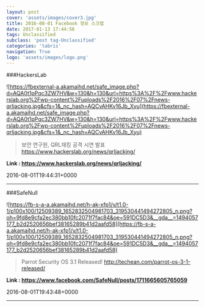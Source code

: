 ```yaml
---
layout: post
cover: 'assets/images/cover3.jpg'
title: 2016-08-01 Facebook 정보 스크랩
date: 2017-01-13 17:44:56
tags: Unclassified
subclass: 'post tag-Unclassified'
categories: 'tabris'
navigation: True
logo: 'assets/images/logo.png'
---
```


###HackersLab

![https://fbexternal-a.akamaihd.net/safe_image.php?d=AQA0t1pPqc3ZW7HV&w=130&h=130&url=https%3A%2F%2Fwww.hackerslab.org%2Fwp-content%2Fuploads%2F2016%2F07%2Fnews-qrljacking.jpg&cfs=1&_nc_hash=AQCvAHKv16Jb_Xyu](https://fbexternal-a.akamaihd.net/safe_image.php?d=AQA0t1pPqc3ZW7HV&w=130&h=130&url=https%3A%2F%2Fwww.hackerslab.org%2Fwp-content%2Fuploads%2F2016%2F07%2Fnews-qrljacking.jpg&cfs=1&_nc_hash=AQCvAHKv16Jb_Xyu)

>보안 연구원, QRL재킹 공격 시연 발표
https://www.hackerslab.org/news/qrljacking/

**Link : <https://www.hackerslab.org/news/qrljacking/>**

2016-08-01T19:44:31+0000

---

###SafeNull

![https://fb-s-a-a.akamaihd.net/h-ak-xfp1/v/t1.0-1/p100x100/12509389_1652832504981703_319530441494272805_n.png?oh=9fd8e9cfa2ec380bb10fc2071f7fac84&oe=591DC5D3&__gda__=1494057177_b2d2520656bef38165289b41d2aafd58](https://fb-s-a-a.akamaihd.net/h-ak-xfp1/v/t1.0-1/p100x100/12509389_1652832504981703_319530441494272805_n.png?oh=9fd8e9cfa2ec380bb10fc2071f7fac84&oe=591DC5D3&__gda__=1494057177_b2d2520656bef38165289b41d2aafd58)

>Parrot Security OS 3.1 Released!
http://techean.com/parrot-os-3-1-released/

**Link : <https://www.facebook.com/SafeNull/posts/1711665605765059>**

2016-08-01T19:43:48+0000

---


